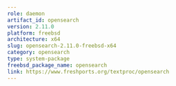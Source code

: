 ```yaml
---
role: daemon
artifact_id: opensearch
version: 2.11.0
platform: freebsd
architecture: x64
slug: opensearch-2.11.0-freebsd-x64
category: opensearch
type: system-package
freebsd_package_name: opensearch
link: https://www.freshports.org/textproc/opensearch
---
```

